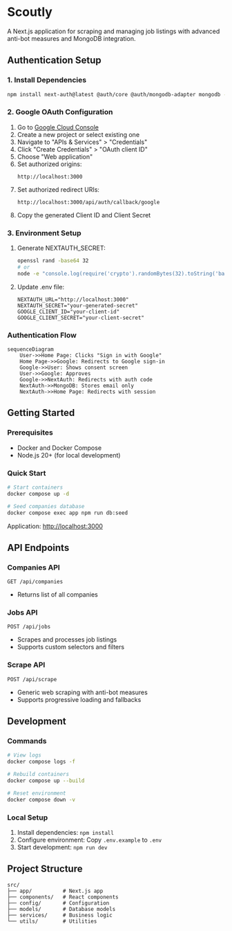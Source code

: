 # Scoutly

A Next.js application for scraping and managing job listings with advanced anti-bot measures and MongoDB integration.

## Authentication Setup

### 1. Install Dependencies

```bash
npm install next-auth@latest @auth/core @auth/mongodb-adapter mongodb --legacy-peer-deps
```

### 2. Google OAuth Configuration

1. Go to [Google Cloud Console](https://console.cloud.google.com/)
2. Create a new project or select existing one
3. Navigate to "APIs & Services" > "Credentials"
4. Click "Create Credentials" > "OAuth client ID"
5. Choose "Web application"
6. Set authorized origins:
   ```
   http://localhost:3000
   ```
7. Set authorized redirect URIs:
   ```
   http://localhost:3000/api/auth/callback/google
   ```
8. Copy the generated Client ID and Client Secret

### 3. Environment Setup

1. Generate NEXTAUTH_SECRET:
   ```bash
   openssl rand -base64 32
   # or
   node -e "console.log(require('crypto').randomBytes(32).toString('base64'))"
   ```
2. Update .env file:
   ```
   NEXTAUTH_URL="http://localhost:3000"
   NEXTAUTH_SECRET="your-generated-secret"
   GOOGLE_CLIENT_ID="your-client-id"
   GOOGLE_CLIENT_SECRET="your-client-secret"
   ```

### Authentication Flow

```mermaid
sequenceDiagram
    User->>Home Page: Clicks "Sign in with Google"
    Home Page->>Google: Redirects to Google sign-in
    Google->>User: Shows consent screen
    User->>Google: Approves
    Google->>NextAuth: Redirects with auth code
    NextAuth->>MongoDB: Stores email only
    NextAuth->>Home Page: Redirects with session
```

## Getting Started

### Prerequisites

- Docker and Docker Compose
- Node.js 20+ (for local development)

### Quick Start

```bash
# Start containers
docker compose up -d

# Seed companies database
docker compose exec app npm run db:seed
```

Application: [http://localhost:3000](http://localhost:3000)

## API Endpoints

### Companies API

`GET /api/companies`

- Returns list of all companies

### Jobs API

`POST /api/jobs`

- Scrapes and processes job listings
- Supports custom selectors and filters

### Scrape API

`POST /api/scrape`

- Generic web scraping with anti-bot measures
- Supports progressive loading and fallbacks

## Development

### Commands

```bash
# View logs
docker compose logs -f

# Rebuild containers
docker compose up --build

# Reset environment
docker compose down -v
```

### Local Setup

1. Install dependencies: `npm install`
2. Configure environment: Copy `.env.example` to `.env`
3. Start development: `npm run dev`

## Project Structure

```
src/
├── app/          # Next.js app
├── components/   # React components
├── config/       # Configuration
├── models/       # Database models
├── services/     # Business logic
└── utils/        # Utilities
```
